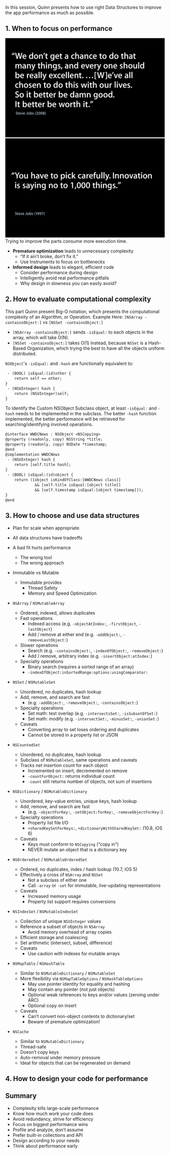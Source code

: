 In this session, Quinn  presents how to use right Data Structures to improve the app performance as much as possible.

## 1. When to focus on performance
![Steve Quote 1](p1.png)
![Steve Quote 2](p2.png)
Trying to improve the parts consume more execution time.

- **Premature optimization** leads to unnecessary complexity
   	- “If it ain’t broke, don’t fix it.”
   	- Use Instruments to focus on bottlenecks
- **Informed design** leads to elegant, efficient code
   	- Consider performance during design
   	- Intelligently avoid real performance pitfalls
   	- Why design in slowness you can easily avoid?

	
## 2. How to evaluate computational complexity
This part Quinn present Big-O notation, which presents the computational complexity of an Algorithm, or Operation.
Example Here:
`[NSArray -containsObject:]` vs `[NSSet -containsObject:]`

 - `[NSArray -containsObject:]` sends `-isEqual:` to each objects in the array, which will take O(N).
 - `[NSSet -containsObject:]` takes O(1) instead, because `NSSet` is a Hash-Based Organization, which trying the best to have all the objects uniform distributed.

`NSObject`'s `-isEqual:` and `-hash` are functionally equivalent to:
```
 - (BOOL) isEqual:(id)other {
	return self == other;
}
 - (NSUInteger) hash {
	return (NSUInteger)self;
}
```
To Identify the Custom NSObject Subclass object, at least `-isEqual:` and `-hash` needs to be implemented in the subclass. The better `-hash` function implemented, the better performance will be retrieved for searching/identifying involved operations.
```
@interface WWDCNews : NSObject <NSCopying>
@property (readonly, copy) NSString *title;
@property (readonly, copy) NSDate *timestamp;
@end
@implementation WWDCNews
 - (NSUInteger) hash {
	return [self.title hash];
}
 - (BOOL) isEqual:(id)object {
	return ([object isKindOfClass:[WWDCNews class]]
			 && [self.title isEqual:[object title]]
			 && [self.timestamp isEqual:[object timestamp]]);
}
@end
```
## 3. How to choose and use data structures
- Plan for scale when appropriate
- All data structures have tradeoffs
- A bad fit hurts performance
	- The wrong tool
	- The wrong approach

- Immutable vs Mutable
	- Immutable provides
		- Thread Safety
		- Memory  and Speed Optimization
- `NSArray` / `NSMutableArray`
	- Ordered, indexed, allows duplicates
	- Fast operations
		- Indexed access (e.g. `-objectAtIndex:`, `-firstObject`, `-lastObject`)
		- Add / remove at either end (e.g. `-addObject:`, `-removeLastObject:`)
	- Slower operations
		- Search (e.g. `-containsObject:`, `-indexOfObject:`, `-removeObject:`)
		- Add / remove, arbitrary index (e.g. `-insertObject:atIndex:`)
	- Specialty operations
		- Binary search (requires a sorted range of an array)
		- `-indexOfObject:inSortedRange:options:usingComparator:`
- `NSSet` / `NSMutableSet`
	- Unordered, no duplicates, hash lookup
	- Add, remove, and search are fast
		- (e.g. `-addObject:`, `-removeObject:`, `-containsObject:`)
	- Specialty operations
		- Set math: test overlap (e.g. `-intersectsSet:`, `-isSubsetOfSet:`)
		- Set math: modify (e.g. `-intersectSet:`, `-minusSet:`, `-unionSet:`)
	- Caveats
		- Converting array to set loses ordering and duplicates
		- Cannot be stored in a property list or JSON
- `NSCountedSet`
	- Unordered, no duplicates, hash lookup
	- Subclass of `NSMutableSet`, same operations and caveats
	- Tracks net insertion count for each object
		- Incremented on insert, decremented on remove
		- `-countForObject:` returns individual count
		- `-count` still returns number of objects, not sum of insertions
- `NSDictionary` / `NSMutableDictionary`
	- Unordered, key-value entries, unique keys, hash lookup
	- Add, remove, and search are fast
		- (e.g. `-objectForKey:`, `-setObject:forKey:`, `-removeObjectForKey:`)
	- Specialty operations
		- Property list file I/O
		- `+sharedKeySetForKeys:`, `+dictionaryWithSharedKeySet:` (10.8, iOS 6)
	- Caveats
		- Keys must conform to `NSCopying` (“copy in”)
		- NEVER mutate an object that is a dictionary key
- `NSOrderedSet` / `NSMutableOrderedSet`
	- Ordered, no duplicates, index / hash lookup (10.7, iOS 5)
	- Effectively a cross of `NSArray` and `NSSet`
		- Not a subclass of either one
		- Call `-array` or `-set` for immutable, live-updating representations
	- Caveats
		- Increased memory usage
		- Property list support requires conversions
- `NSIndexSet` / `NSMutableIndexSet`
	- Collection of unique `NSUInteger` values
	- Reference a subset of objects in `NSArray`
		- Avoid memory overhead of array copies
	- Efficient storage and coalescing
	- Set arithmetic (intersect, subset, difference)
	- Caveats
		- Use caution with indexes for mutable arrays
- `NSMapTable` / `NSHashTable`
	- Similar to `NSMutableDictionary` / `NSMutableSet`
	- More flexibility via `NSMapTableOptions` / `NSHashTableOptions`
		- May use pointer identity for equality and hashing
		- May contain any pointer (not just objects)
		- Optional weak references to keys and/or values (zeroing under ARC)
		- Optional copy on insert
	- Caveats
		- Can’t convert non-object contents to dictionary/set
		- Beware of premature optimization!
- `NSCache`
	- Similar to `NSMutableDictionary`
	- Thread-safe
	- Doesn’t copy keys
	- Auto-removal under memory pressure
	- Ideal for objects that can be regenerated on demand

## 4. How to design your code for performance

## Summary
- Complexity kills large-scale performance
- Know how much work your code does
- Avoid redundancy, strive for efficiency
- Focus on biggest performance wins
- Profile and analyze, don’t assume
- Prefer built-in collections and API
- Design according to your needs
- Think about performance early